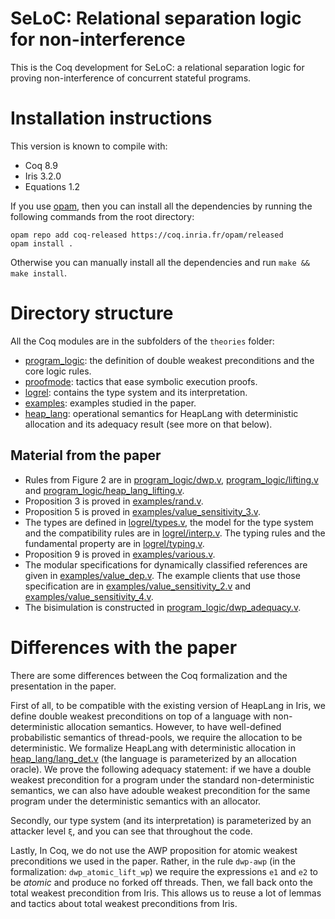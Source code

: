 # SeLoC: Relational separation logic for non-interference

This is the Coq development for SeLoC: a relational separation logic for proving non-interference of concurrent stateful programs.

# Installation instructions

This version is known to compile with:
- Coq 8.9
- Iris 3.2.0
- Equations 1.2

If you use [opam](https://opam.ocaml.org/), then you can install all the dependencies by running the following commands from the root directory:
```
opam repo add coq-released https://coq.inria.fr/opam/released
opam install .
```

Otherwise you can manually install all the dependencies and run `make && make install`.

# Directory structure

All the Coq modules are in the subfolders of the `theories` folder:

- [program_logic](theories/program_logic): the definition of double weakest preconditions and the core logic rules.
- [proofmode](theories/proofmode): tactics that ease symbolic execution proofs.
- [logrel](theories/logrel): contains the type system and its interpretation.
- [examples](theories/examples): examples studied in the paper.
- [heap_lang](theories/heap_lang): operational semantics for HeapLang with deterministic allocation and its adequacy result (see more on that below).

## Material from the paper

- Rules from Figure 2 are in [program_logic/dwp.v](theories/program_logic/dwp.v), [program_logic/lifting.v](theories/program_logic/lifting.v) and [program_logic/heap_lang_lifting.v](theories/program_logic/heap_lang_lifting.v).
- Proposition 3 is proved in [examples/rand.v](theories/examples/rand.v).
- Proposition 5 is proved in [examples/value_sensitivity_3.v](theories/examples/value_sensitivity_3.v).
- The types are defined in [logrel/types.v](theories/logrel/types.v), the model for the type system and the compatibility rules are in [logrel/interp.v](theories/logrel/interp.v).
The typing rules and the fundamental property are in [logrel/typing.v](theories/logrel/typing.v).
- Proposition 9 is proved in [examples/various.v](theories/examples/various.v).
- The modular specifications for dynamically classified references are given in [examples/value_dep.v](theories/examples/value_dep.v). The example clients that use those specification are in [examples/value_sensitivity_2.v](theories/examples/value_sensitivity_2.v) and [examples/value_sensitivity_4.v](theories/examples/value_sensitivity_4.v).
- The bisimulation is constructed in [program_logic/dwp_adequacy.v](theories/program_logic/dwp_adequacy.v).

# Differences with the paper

There are some differences between the Coq formalization and the presentation in the paper.

First of all, to be compatible with the existing version of HeapLang in Iris, we define double weakest preconditions on top of a language with non-deterministic allocation semantics.
However, to have well-defined probabilistic semantics of thread-pools, we require the allocation to be deterministic. We formalize HeapLang with deterministic allocation in [heap_lang/lang_det.v](theories/heap_lang/lang_det.v) (the language is parameterized by an allocation oracle).
We prove the following adequacy statement: if we have a double weakest precondition for a program under the standard non-deterministic semantics, we can also have adouble weakest precondition for the same program under the deterministic semantics with an allocator.

Secondly, our type system (and its interpretation) is parameterized by an attacker level `ξ`, and you can see that throughout the code.

Lastly, In Coq, we do not use the AWP proposition for atomic weakest preconditions we used in the paper.
Rather, in the rule `dwp-awp` (in the formalization: `dwp_atomic_lift_wp`) we require the expressions `e1` and `e2` to be _atomic_ and produce no forked off threads.
Then, we fall back onto the total weakest precondition from Iris.
This allows us to reuse a lot of lemmas and tactics about total weakest preconditions from Iris.
